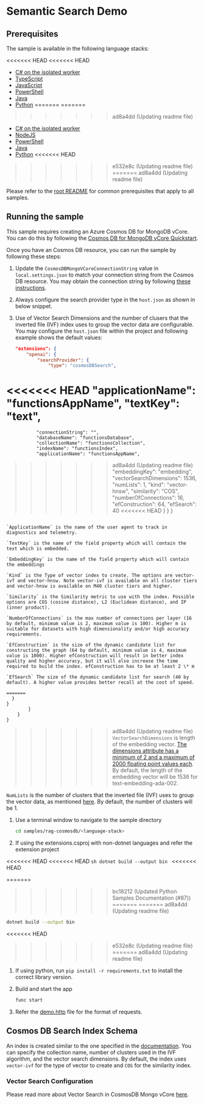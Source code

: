 # Semantic Search Demo

## Prerequisites

The sample is available in the following language stacks:

<<<<<<< HEAD
<<<<<<< HEAD
* [C# on the isolated worker](csharp-ooproc/)
* [TypeScript](typescript/)
* [JavaScript](javascript/)
* [PowerShell](powershell/)
* [Java](java/)
* [Python](python/)
=======
=======
>>>>>>> ad8a4dd (Updating readme file)
- [C# on the isolated worker](csharp-ooproc/)
- [NodeJS](nodejs/)
- [PowerShell](powershell/)
- [Java](java/)
- [Python](python/)
<<<<<<< HEAD
>>>>>>> e532e8c (Updating readme file)
=======
>>>>>>> ad8a4dd (Updating readme file)

Please refer to the [root README](../../README.md#requirements) for common prerequisites that apply to all samples.

## Running the sample

This sample requires creating an Azure Cosmos DB for MongoDB vCore. You can do this by following the [Cosmos DB for MongoDB vCore Quickstart](https://learn.microsoft.com/azure/cosmos-db/mongodb/vcore/quickstart-portal).

Once you have an Cosmos DB resource, you can run the sample by following these steps:

1. Update the `CosmosDBMongoVCoreConnectionString` value in `local.settings.json` to match your connection string from the Cosmos DB resource. You may obtain the connection string by following [these instructions](https://learn.microsoft.com/azure/cosmos-db/mongodb/vcore/quickstart-portal#get-cluster-credentials).
1. Always configure the search provider type in the `host.json` as shown in below snippet.
1. Use of Vector Search Dimensions and the number of clusers that the inverted file (IVF) index uses to group the vector data are configurable. You may configure the `host.json` file within the project and following example shows the default values:

   ```json
   "extensions": {
       "openai": {
           "searchProvider": {
               "type": "cosmosDBSearch",
<<<<<<< HEAD
               "applicationName": "functionsAppName",
               "textKey": "text",
=======
               "connectionString": "",
               "databaseName": "functionsDatabase",
               "collectionName": "functionsCollection",
               "indexName": "functionsIndex",
               "applicationName": "functionsAppName",
>>>>>>> ad8a4dd (Updating readme file)
               "embeddingKey": "embedding",
               "vectorSearchDimensions": 1536,
               "numLists":  1,
               "kind": "vector-hnsw",
               "similarity": "COS",
               "numberOfConnections": 16,
               "efConstruction": 64,
               "efSearch": 40
<<<<<<< HEAD
         }
      }
   }
   ```

   `ApplicationName` is the name of the user agent to track in diagnostics and telemetry.

   `TextKey` is the name of the field property which will contain the text which is embedded.

   `EmbeddingKey` is the name of the field property which will contain the embeddings

   `Kind` is the Type of vector index to create. The options are vector-ivf and vector-hnsw. Note vector-ivf is available on all cluster tiers and vector-hnsw is available on M40 cluster tiers and higher.

   `Similarity` is the Similarity metric to use with the index. Possible options are COS (cosine distance), L2 (Euclidean distance), and IP (inner product).

   `NumberOfConnections` is the max number of connections per layer (16 by default, minimum value is 2, maximum value is 100). Higher m is suitable for datasets with high dimensionality and/or high accuracy requirements.

   `EfConstruction` is the size of the dynamic candidate list for constructing the graph (64 by default, minimum value is 4, maximum value is 1000). Higher efConstruction will result in better index quality and higher accuracy, but it will also increase the time required to build the index. efConstruction has to be at least 2 \* m

   `EfSearch` The size of the dynamic candidate list for search (40 by default). A higher value provides better recall at the cost of speed.

=======
     }
   }
           }
       }
   }
   ```

>>>>>>> ad8a4dd (Updating readme file)
   `VectorSearchDimensions` is length of the embedding vector. [The dimensions attribute has a minimum of 2 and a maximum of 2000 floating point values each](https://learn.microsoft.com/azure/cosmos-db/mongodb/vcore/vector-search#create-an-vector-index-using-ivf). By default, the length of the embedding vector will be 1536 for text-embedding-ada-002.

   `NumLists` is the number of clusters that the inverted file (IVF) uses to group the vector data, as mentioned [here](https://learn.microsoft.com/azure/cosmos-db/mongodb/vcore/vector-search#create-an-vector-index-using-ivf). By default, the number of clusters will be 1.

1. Use a terminal window to navigate to the sample directory

   ```sh
   cd samples/rag-cosmosdb/<language-stack>
   ```

1. If using the extensions.csproj with non-dotnet languages and refer the extension project

<<<<<<< HEAD
<<<<<<< HEAD
    ```sh
    dotnet build --output bin
    ```
<<<<<<< HEAD

=======
>>>>>>> bc18212 (Updated Python Samples Documentation (#87))
=======
=======
>>>>>>> ad8a4dd (Updating readme file)
   ```sh
   dotnet build --output bin
   ```

<<<<<<< HEAD
>>>>>>> e532e8c (Updating readme file)
=======
>>>>>>> ad8a4dd (Updating readme file)
1. If using python, run `pip install -r requirements.txt` to install the correct library version.
1. Build and start the app

   ```sh
   func start
   ```

1. Refer the [demo.http](demo.http) file for the format of requests.

## Cosmos DB Search Index Schema

An index is created similar to the one specified in the [documentation](https://learn.microsoft.com/azure/cosmos-db/mongodb/vcore/vector-search#create-an-vector-index-using-ivf). You can specify the collection name, number of clusters used in the IVF algorithm, and the vector search dimensions. By default, the index uses `vector-ivf` for the type of vector to create and `COS` for the similarity index.

### Vector Search Configuration

Please read more about Vector Search in CosmosDB Mongo vCore [here](https://learn.microsoft.com/en-us/azure/cosmos-db/mongodb/vcore/vector-search).
